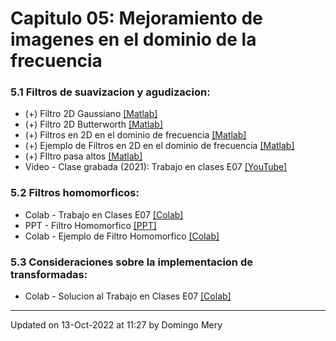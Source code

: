 
# Capitulo 05: Mejoramiento de imagenes en el dominio de la frecuencia
### 5.1 Filtros de suavizacion y agudizacion:
* (+) Filtro 2D Gaussiano [[Matlab]](https://github.com/domingomery/imagenes/blob/master/clases/Cap05_Mejoramiento_Frecuencia/matlab/IMG05_GaussianMask.m)
* (+) Filtro 2D Butterworth [[Matlab]](https://github.com/domingomery/imagenes/blob/master/clases/Cap05_Mejoramiento_Frecuencia/matlab/IMG05_ButterworthMask.m)
* (+) Filtros en 2D en el dominio de frecuencia [[Matlab]](https://github.com/domingomery/imagenes/blob/master/clases/Cap05_Mejoramiento_Frecuencia/matlab/IMG05_FiltroFrecuencia.m)
* (+) Ejemplo de Filtros en 2D en el dominio de frecuencia [[Matlab]](https://github.com/domingomery/imagenes/blob/master/clases/Cap05_Mejoramiento_Frecuencia/matlab/IMG05_FilterExample.m)
* (+) FIltro pasa altos [[Matlab]](https://github.com/domingomery/imagenes/blob/master/clases/Cap05_Mejoramiento_Frecuencia/matlab/IMG05_HiPassFilterExample.m)
* Video - Clase grabada (2021): Trabajo en clases E07 [[YouTube]](https://youtu.be/lKJXznOB6WA)
### 5.2 Filtros homomorficos:
* Colab - Trabajo en Clases E07 [[Colab]](https://colab.research.google.com/drive/1HoxqVxclylZgLo5ZxLTMZh1dQZkAxIGS?usp=sharing)
* PPT - Filtro Homomorfico [[PPT]](https://github.com/domingomery/imagenes/blob/master/clases/Cap05_Mejoramiento_Frecuencia/presentations/IMG05_FiltroHomomorfico.pptx)
* Colab - Ejemplo de Filtro Homomorfico [[Colab]](https://colab.research.google.com/drive/1wKwqaNt69I7FNl_mJq3wpg0l4xHi-Nit?usp=sharing)
### 5.3 Consideraciones sobre la implementacion de transformadas:
* Colab - Solucion al Trabajo en Clases E07 [[Colab]](https://colab.research.google.com/drive/1xNVH4-AkpdLOCOesDCJ9AtXKP_Yz6iH8?usp=sharing)
---


Updated on 13-Oct-2022 at 11:27 by Domingo Mery
